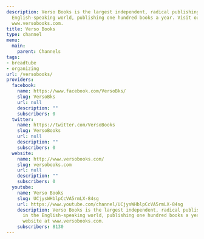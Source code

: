 ```yaml
---
description: Verso Books is the largest independent, radical publishing house in the
  English-speaking world, publishing one hundred books a year. Visit our website at
  www.versobooks.com.
title: Verso Books
type: channel
menu:
  main:
    parent: Channels
tags:
- breadtube
- organizing
url: /versobooks/
providers:
  facebook:
    name: https://www.facebook.com/VersoBks/
    slug: VersoBks
    url: null
    description: ""
    subscribers: 0
  twitter:
    name: https://twitter.com/VersoBooks
    slug: VersoBooks
    url: null
    description: ""
    subscribers: 0
  website:
    name: http://www.versobooks.com/
    slug: versobooks.com
    url: null
    description: ""
    subscribers: 0
  youtube:
    name: Verso Books
    slug: UCjysWHblpCcVA5rmLX-84sg
    url: https://www.youtube.com/channel/UCjysWHblpCcVA5rmLX-84sg
    description: Verso Books is the largest independent, radical publishing house
      in the English-speaking world, publishing one hundred books a year. Visit our
      website at www.versobooks.com.
    subscribers: 8130
---
```

